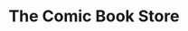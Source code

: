 ---
title: "The Comic Book Store"
url: /glassboro/the-comic-book-store-north-main-street/
shop: books
---